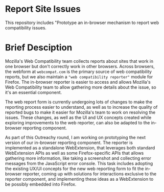 Report Site Issues 
==================

This repository includes "Prototype an in-browser mechanism to report web compatibility issues.

Brief Desciption 
================

Mozilla's Web Compatibility team collects reports about sites that work in one browser but don't correctly work in other browsers. Across browsers, the webform at `webcompat.com` is the primary source of web compatibility reports, but we also maintain a `"web compatibility reporter"` module for Firefox. The in-browser reporter is easier to access and allows Mozilla's Web Compatibility team to allow gathering more details about the issue, so it's an essential component.

The web report form is currently undergoing lots of changes to make the reporting process easier to understand, as well as to increase the quality of reported bugs to make it easier for Mozilla's team to work on resolving the issues. These changes, as well as the UI and UX concepts created while exploring improvements to the web reporter, can also be adapted to the in-browser reporting component.

As part of this Outreachy round, I am working on prototyping the next version of our in-browser reporting component. The reporter is implemented as a standalone WebExtension, that leverages both standard WebExtension APIs as well as some Firefox-specific APIs that allows gathering more information, like taking a screenshot and collecting error messages from the JavaScript error console. This task includes adopting the existing UX/UI concepts for the new web reporting form to fit the in-browser reporter, coming up with solutions for interactions exclusive to the reporter component, and implementing these ideas as a WebExtension to be possibly embedded into Firefox.
